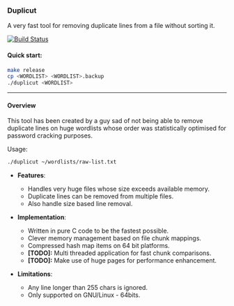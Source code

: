 ### Duplicut ###

A very fast tool for removing duplicate lines from a file
without sorting it.

[![Build Status](https://secure.travis-ci.org/nil0x42/duplicut.png?branch=master)](http://travis-ci.org/nil0x42/duplicut)


#### Quick start:
```sh
make release
cp <WORDLIST> <WORDLIST>.backup
./duplicut <WORDLIST>
```

---------------------------------------------------------------------
#### Overview ####

This tool has been created by a guy sad of not being able to remove
duplicate lines on huge wordlists whose order was statistically
optimised for password cracking purposes.

Usage:
```sh
./duplicut ~/wordlists/raw-list.txt
```

* **Features**:
    - Handles very huge files whose size exceeds available memory.
    - Duplicate lines can be removed from multiple files.
    - Also handle size based line removal.

* **Implementation**:
    - Written in pure C code to be the fastest possible.
    - Clever memory management based on file chunk mappings.
    - Compressed hash map items on 64 bit platforms.
    - **[TODO]:** Multi threaded application for fast chunk comparisons.
    - **[TODO]:** Make use of huge pages for performance enhancement.

* **Limitations**:
    - Any line longer than 255 chars is ignored.
    - Only supported on GNU/Linux - 64bits.
